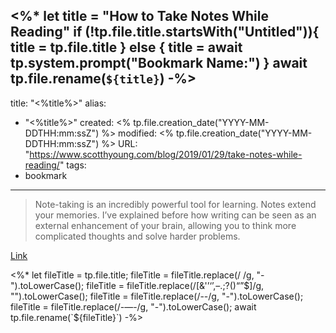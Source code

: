 <%*
let title = "How to Take Notes While Reading"
if (!tp.file.title.startsWith("Untitled")){
	title = tp.file.title
} else {
	title = await tp.system.prompt("Bookmark Name:")
}
await tp.file.rename(`${title}`)
-%>
---
title: "<%title%>"
alias:
- "<%title%>"
created: <% tp.file.creation_date("YYYY-MM-DDTHH:mm:ssZ") %>
modified: <% tp.file.creation_date("YYYY-MM-DDTHH:mm:ssZ") %>
URL:  "https://www.scotthyoung.com/blog/2019/01/29/take-notes-while-reading/"
tags:
- bookmark
---

> Note-taking is an incredibly powerful tool for learning. Notes extend your memories. I’ve explained before how writing can be seen as an external enhancement of your brain, allowing you to think more complicated thoughts and solve harder problems.

[Link](https://www.scotthyoung.com/blog/2019/01/29/take-notes-while-reading/)

<%*
let fileTitle = tp.file.title;
fileTitle = fileTitle.replace(/ /g, "-").toLowerCase();
fileTitle = fileTitle.replace(/[&'’‘’,–.;?()“”$]/g, "").toLowerCase();
fileTitle = fileTitle.replace(/--/g, "-").toLowerCase();
fileTitle = fileTitle.replace(/-—-/g, "-").toLowerCase();
await tp.file.rename(`${fileTitle}`)
-%>